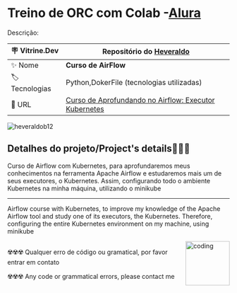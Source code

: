 # Treino de ORC com Colab -[Alura](https://www.alura.com.br)

Descrição:

| :placard: Vitrine.Dev |    Repositório do [Heveraldo](https://www.linkedin.com/in/heveraldo-serra-7b3544200/)  |
| -------------  | --- |
| :sparkles: Nome        | **Curso de AirFlow**
| :label: Tecnologias | Python,DokerFile (tecnologias utilizadas)
| :rocket: URL         | [Curso de Aprofundando no Airflow: Executor Kubernetes](https://cursos.alura.com.br/course/aprofundando-airflow-executor-kubernetes)

<!-- Inserir imagem com a #vitrinedev ao final do link -->
<p align="left"> <img src="https://github.com/Heveraldob12/Airflow_kubernetes/blob/master/prints/Opera%20Instantâneo_2023-03-19_092251_127.0.0.1.png" alt="heveraldob12"   /> </p>


## Detalhes do projeto/Project's details👨🏾‍💻

Curso de Airflow com Kubernetes, para aprofundaremos meus conhecimentos na ferramenta Apache Airflow e estudaremos mais um de seus executores, o Kubernetes.
Assim, configurando todo o ambiente Kubernetes na minha máquina, utilizando o minikube

---

Airflow course with Kubernetes, to improve my knowledge of the Apache Airflow tool and study one of its executors, the Kubernetes.
Therefore, configuring the entire Kubernetes environment on my machine, using minikube

<img align="right" alt="coding" width="100" src="https://upload.wikimedia.org/wikipedia/commons/thumb/3/39/Kubernetes_logo_without_workmark.svg/2109px-Kubernetes_logo_without_workmark.svg.png#vitrinedev">

## 
☢️☢️☢️ Qualquer erro de código ou gramatical, por favor entrar em contato

☢️☢️☢️ Any code or grammatical errors, please contact me
